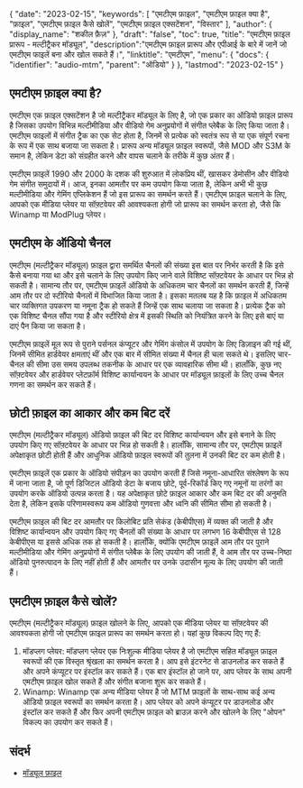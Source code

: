{
"date": "2023-02-15",
  "keywords": [
"एमटीएम फ़ाइल",
"एमटीएम फ़ाइल क्या है",
"फ़ाइल",
"एमटीएम फ़ाइल कैसे खोलें",
"एमटीएम फ़ाइल एक्सटेंशन",
"विस्तार"
],
  "author": {
"display_name": "शकील फ़ैज़"
},
"draft": "false",
"toc": true,
"title": "एमटीएम फ़ाइल प्रारूप - मल्टीट्रैकर मॉड्यूल",
  "description":"एमटीएम फ़ाइल प्रारूप और एपीआई के बारे में जानें जो एमटीएम फाइलें बना और खोल सकते हैं।",
"linktitle": "एमटीएम",
  "menu": {
    "docs": {
      "identifier": "audio-mtm",
"parent": "ऑडियो"
}
},
"lastmod": "2023-02-15"
}

## एमटीएम फ़ाइल क्या है?

एमटीएम एक फ़ाइल एक्सटेंशन है जो मल्टीट्रैकर मॉड्यूल के लिए है, जो एक प्रकार का ऑडियो फ़ाइल प्रारूप है जिसका उपयोग विभिन्न मल्टीमीडिया और वीडियो गेम अनुप्रयोगों में संगीत प्लेबैक के लिए किया जाता है। एमटीएम फाइलों में संगीत ट्रैक का एक सेट होता है, जिनमें से प्रत्येक को स्वतंत्र रूप से या एक संपूर्ण रचना के रूप में एक साथ बजाया जा सकता है। प्रारूप अन्य मॉड्यूल फ़ाइल स्वरूपों, जैसे MOD और S3M के समान है, लेकिन डेटा को संग्रहीत करने और वापस चलाने के तरीके में कुछ अंतर हैं।

एमटीएम फ़ाइलें 1990 और 2000 के दशक की शुरुआत में लोकप्रिय थीं, खासकर डेमोसीन और वीडियो गेम संगीत समुदायों में। आज, इनका आमतौर पर कम उपयोग किया जाता है, लेकिन अभी भी कुछ मल्टीमीडिया और गेमिंग एप्लिकेशन हैं जो इस प्रारूप का समर्थन करते हैं। एमटीएम फ़ाइल चलाने के लिए, आपको एक मीडिया प्लेयर या सॉफ़्टवेयर की आवश्यकता होगी जो प्रारूप का समर्थन करता हो, जैसे कि Winamp या ModPlug प्लेयर।

## एमटीएम के ऑडियो चैनल

एमटीएम (मल्टीट्रैकर मॉड्यूल) फ़ाइल द्वारा समर्थित चैनलों की संख्या इस बात पर निर्भर करती है कि इसे कैसे बनाया गया था और इसे चलाने के लिए उपयोग किए जाने वाले विशिष्ट सॉफ़्टवेयर के आधार पर भिन्न हो सकती है। सामान्य तौर पर, एमटीएम फ़ाइलें ऑडियो के अधिकतम चार चैनलों का समर्थन करती हैं, जिन्हें आम तौर पर दो स्टीरियो चैनलों में विभाजित किया जाता है। इसका मतलब यह है कि फ़ाइल में अधिकतम चार व्यक्तिगत उपकरण या नमूना ट्रैक हो सकते हैं जिन्हें एक साथ चलाया जा सकता है। प्रत्येक ट्रैक को एक विशिष्ट चैनल सौंपा गया है और स्टीरियो क्षेत्र में इसकी स्थिति को नियंत्रित करने के लिए इसे बाएं या दाएं पैन किया जा सकता है।

एमटीएम फ़ाइलें मूल रूप से पुराने पर्सनल कंप्यूटर और गेमिंग कंसोल में उपयोग के लिए डिज़ाइन की गई थीं, जिनमें सीमित हार्डवेयर क्षमताएं थीं और एक बार में सीमित संख्या में चैनल ही चला सकते थे। इसलिए चार-चैनल की सीमा उस समय उपलब्ध तकनीक के आधार पर एक व्यावहारिक सीमा थी। हालाँकि, कुछ नए सॉफ़्टवेयर और हार्डवेयर प्लेटफ़ॉर्म विशिष्ट कार्यान्वयन के आधार पर मॉड्यूल फ़ाइलों के लिए उच्च चैनल गणना का समर्थन कर सकते हैं।

## छोटी फ़ाइल का आकार और कम बिट दरें

एमटीएम (मल्टीट्रैकर मॉड्यूल) ऑडियो फ़ाइल की बिट दर विशिष्ट कार्यान्वयन और इसे बनाने के लिए उपयोग किए गए सॉफ़्टवेयर के आधार पर भिन्न हो सकती है। हालाँकि, सामान्य तौर पर, एमटीएम फ़ाइलें अपेक्षाकृत छोटी होती हैं और आधुनिक ऑडियो फ़ाइल स्वरूपों की तुलना में उनकी बिट दर कम होती है।

एमटीएम फ़ाइलें एक प्रकार के ऑडियो संपीड़न का उपयोग करती हैं जिसे नमूना-आधारित संश्लेषण के रूप में जाना जाता है, जो पूर्ण डिजिटल ऑडियो डेटा के बजाय छोटे, पूर्व-रिकॉर्ड किए गए नमूनों या तरंगों का उपयोग करके ऑडियो उत्पन्न करता है। यह अपेक्षाकृत छोटे फ़ाइल आकार और कम बिट दर की अनुमति देता है, लेकिन इसके परिणामस्वरूप कम ऑडियो गुणवत्ता और ध्वनि की सीमित सीमा हो सकती है।

एमटीएम फ़ाइल की बिट दर आमतौर पर किलोबिट प्रति सेकंड (केबीपीएस) में व्यक्त की जाती है और विशिष्ट कार्यान्वयन और उपयोग किए गए चैनलों की संख्या के आधार पर लगभग 16 केबीपीएस से 128 केबीपीएस या इससे अधिक तक हो सकती है। हालाँकि, क्योंकि एमटीएम फ़ाइलें आम तौर पर पुराने मल्टीमीडिया और गेमिंग अनुप्रयोगों में संगीत प्लेबैक के लिए उपयोग की जाती हैं, वे आम तौर पर उच्च-निष्ठा ऑडियो पुनरुत्पादन के लिए नहीं होती हैं और आमतौर पर उनके उदासीन मूल्य के लिए उपयोग की जाती हैं।

## एमटीएम फ़ाइल कैसे खोलें?

एमटीएम (मल्टीट्रैकर मॉड्यूल) फ़ाइल खोलने के लिए, आपको एक मीडिया प्लेयर या सॉफ़्टवेयर की आवश्यकता होगी जो एमटीएम फ़ाइल प्रारूप का समर्थन करता हो। यहां कुछ विकल्प दिए गए हैं:

1. मॉडप्लग प्लेयर: मॉडप्लग प्लेयर एक निःशुल्क मीडिया प्लेयर है जो एमटीएम सहित मॉड्यूल फ़ाइल स्वरूपों की एक विस्तृत श्रृंखला का समर्थन करता है। आप इसे इंटरनेट से डाउनलोड कर सकते हैं और अपने कंप्यूटर पर इंस्टॉल कर सकते हैं। एक बार इंस्टॉल हो जाने पर, आप प्लेयर के साथ अपनी एमटीएम फ़ाइल खोल सकते हैं और संगीत बजाना शुरू कर सकते हैं।
2. Winamp: Winamp एक अन्य मीडिया प्लेयर है जो MTM फ़ाइलों के साथ-साथ कई अन्य ऑडियो फ़ाइल स्वरूपों का समर्थन करता है। आप प्लेयर को अपने कंप्यूटर पर डाउनलोड और इंस्टॉल कर सकते हैं और फिर अपनी एमटीएम फ़ाइल को ब्राउज़ करने और खोलने के लिए "ओपन" विकल्प का उपयोग कर सकते हैं।

## संदर्भ
* [मॉड्यूल फ़ाइल](https://en.wikipedia.org/wiki/Module_file)

